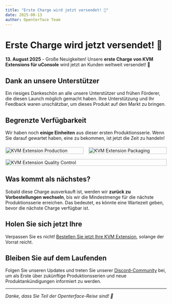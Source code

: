 ```yaml
---
title: "Erste Charge wird jetzt versendet! 🚚"
date: 2025-08-13
author: Openterface Team
---
```


# Erste Charge wird jetzt versendet! 🚚

**13. August 2025** - Große Neuigkeiten! Unsere **erste Charge von KVM Extensions für uConsole** wird jetzt an Kunden weltweit versendet! 🎉

## Dank an unsere Unterstützer

Ein riesiges Dankeschön an alle unsere Unterstützer und frühen Förderer, die diesen Launch möglich gemacht haben. Ihre Unterstützung und Ihr Feedback waren unschätzbar, um dieses Produkt auf den Markt zu bringen.

## Begrenzte Verfügbarkeit

Wir haben noch **einige Einheiten** aus dieser ersten Produktionsserie. Wenn Sie darauf gewartet haben, eine zu bekommen, ist jetzt die Zeit zu handeln!

<div style="display:flex;gap:1rem;align-items:flex-start;flex-wrap:wrap;margin:20px 0;">
    <div style="flex:1;min-width:200px">
        <img src="https://media.licdn.com/dms/image/v2/D5622AQE336sKNhKnFA/feedshare-shrink_800/B56ZikAHDjHMAg-/0/1755098153303?e=1761782400&v=beta&t=RBbrTcwHC5MEvsI82l7x5TF4SdJlVBZmwolNpfKc3Ig" alt="KVM Extension Production" style="max-height:300px;width:100%;height:auto;object-fit:contain" />
    </div>
    <div style="flex:1;min-width:200px">
        <img src="https://media.licdn.com/dms/image/v2/D5622AQGXY-NgZELFMQ/feedshare-shrink_800/B56ZikAHEdHkAk-/0/1755098157890?e=1761782400&v=beta&t=k73YtzdsezVuDaQ58ldbnufp8ycWblfzSFQ-SfbaE9k" alt="KVM Extension Packaging" style="max-height:300px;width:100%;height:auto;object-fit:contain" />
    </div>
    <div style="flex:1;min-width:200px">
        <img src="https://media.licdn.com/dms/image/v2/D5622AQFr_S23SZ0qqg/feedshare-shrink_800/B56ZikAHEPHUAg-/0/1755098160079?e=1761782400&v=beta&t=cRDUOpGd4UQn8EuXcg7slqG4ZjMzMCsZrpp9mzavVts" alt="KVM Extension Quality Control" style="max-height:300px;width:100%;height:auto;object-fit:contain" />
    </div>
</div>

## Was kommt als nächstes?

Sobald diese Charge ausverkauft ist, werden wir **zurück zu Vorbestellungen wechseln**, bis wir die Mindestmenge für die nächste Produktionsserie erreichen. Das bedeutet, es könnte eine Wartezeit geben, bevor die nächste Charge verfügbar ist.

## Holen Sie sich jetzt Ihre

Verpassen Sie es nicht! [Bestellen Sie jetzt Ihre KVM Extension](https://shop.techxartisan.com/products/openterface-kvm-ext-for-uconsole), solange der Vorrat reicht.

## Bleiben Sie auf dem Laufenden

Folgen Sie unseren Updates und treten Sie unserer [Discord-Community](https://discord.gg/ruAD9kcYbq) bei, um als Erste über zukünftige Produktionsserien und neue Produktankündigungen informiert zu werden.

---

*Danke, dass Sie Teil der Openterface-Reise sind! 🙏*
